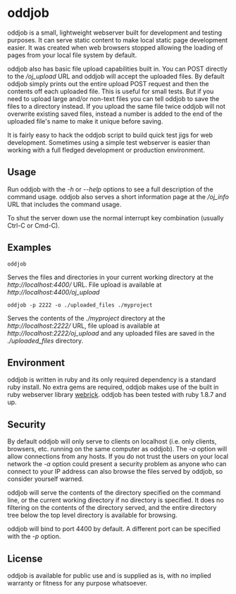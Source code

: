 # oddjob #

oddjob is a small, lightweight webserver built for development and testing
purposes. It can serve static content to make local static page development
easier. It was created when web browsers stopped allowing the loading of pages
from your local file system by default. 

oddjob also has basic file upload capabilities built in. You can POST directly
to the */oj_upload* URL and oddjob will accept the uploaded files. By
default oddjob simply prints out the entire upload POST request and then the
contents off each uploaded file. This is useful for small tests. But if you
need to upload large and/or non-text files you can tell oddjob to save the
files to a directory instead. If you upload the same file twice oddjob will
not overwrite existing saved files, instead a number is added to the end of the
uploaded file's name to make it unique before saving.

It is fairly easy to hack the oddjob script to build quick test jigs for web
development. Sometimes using a simple test webserver is easier than working
with a full fledged development or production environment.

## Usage ##

Run oddjob with the *-h* or *--help* options to see a full description of the
command usage. oddjob also serves a short information page at the
*/oj_info* URL that includes the command usage.

To shut the server down use the normal interrupt key combination (usually
Ctrl-C or Cmd-C).

## Examples ##

    oddjob

Serves the files and directories in your current working directory at the
*http://localhost:4400/* URL.  File upload is available at
*http://localhost:4400/oj_upload*

    oddjob -p 2222 -o ./uploaded_files ./myproject

Serves the contents of the *./myproject* directory at the
*http://localhost:2222/* URL, file upload is available at
*http://localhost:2222/oj_upload* and any uploaded files are saved in the
*./uploaded_files* directory.

## Environment ##

oddjob is written in ruby and its only required dependency is a standard ruby
install. No extra gems are required, oddjob makes use of the built in ruby
webserver library [webrick](http://www.ruby-doc.org/stdlib-1.9.3/libdoc/webrick/rdoc/).
oddjob has been tested with ruby 1.8.7 and up.

## Security ##

By default oddjob will only serve to clients on localhost (i.e. only clients,
browsers, etc. running on the same computer as oddjob).  The *-a* option will
allow connections from any hosts. If you do not trust the users on your local
network the *-a* option could present a security problem as anyone who can
connect to your IP address can also browse the files served by oddjob, so
consider yourself warned.

oddjob will serve the contents of the directory specified on the command line,
or the current working directory if no directory is specified. It does no
filtering on the contents of the directory served, and the entire directory
tree below the top level directory is available for browsing.

oddjob will bind to port 4400 by default. A different port can be specified
with the *-p* option.

## License ##

oddjob is available for public use and is supplied as is, with no implied
warranty or fitness for any purpose whatsoever.
